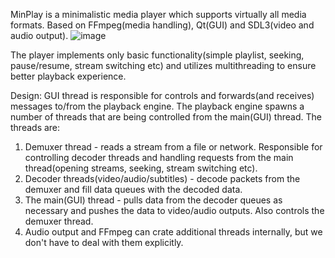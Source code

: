 MinPlay is a minimalistic media player which supports virtually all media formats. Based on FFmpeg(media handling), Qt(GUI) and SDL3(video and audio output).
![image](https://github.com/user-attachments/assets/e000533d-7a0c-4b62-b68f-80600883d785)

The player implements only basic functionality(simple playlist, seeking, pause/resume, stream switching etc) and utilizes multithreading to ensure better playback experience.

Design:
GUI thread is responsible for controls and forwards(and receives) messages to/from the playback engine.
The playback engine spawns a number of threads that are being controlled from the main(GUI) thread. The threads are:
1) Demuxer thread - reads a stream from a file or network. Responsible for controlling decoder threads and handling requests from the main thread(opening streams, seeking, stream switching etc).
2) Decoder threads(video/audio/subtitles) - decode packets from the demuxer and fill data queues with the decoded data.
3) The main(GUI) thread - pulls data from the decoder queues as necessary and pushes the data to video/audio outputs. Also controls the demuxer thread.
4) Audio output and FFmpeg can crate additional threads internally, but we don't have to deal with them explicitly.
